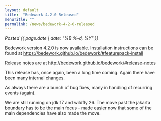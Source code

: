 ```yaml
---
layout: default
title:  "Bedework 4.2.0 Released"
menuTitle: ""
permalink: /news/bedework-4-2-0-released
---
```


*Posted <time>{{ page.date | date: "%B %-d, %Y" }}</time>*


<p>Bedework version 4.2.0 is now available. Installation instructions can be found  at <a href="https://bedework.github.io/bedework/#featurepack-install">https://bedework.github.io/bedework/#featurepack-install</a></p>

<p>Release notes are at <a href="http://bedework.github.io/bedework/#release-notes">http://bedework.github.io/bedework/#release-notes</a></p>

<p>This release has, once again, been a long time coming. Again there have been many internal changes.  
</p>
<p>
As always there are a bunch of bug fixes, many in handling of recurring events (again).
</p>
<p>
We are still running on jdk 17 and wildfly 26. The move past the jakarta boundary has to be the main focus - made easier now that some  of the main dependencies have also made the move. 
</p>
